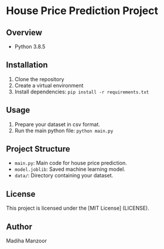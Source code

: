 # House Price Prediction Project

## Overview
- Python 3.8.5

## Installation
1. Clone the repository
2. Create a virtual environment
3. Install dependencies:  `pip install -r requirements.txt`

## Usage
1. Prepare your dataset in csv format.
2. Run the main python file: `python main.py`

## Project Structure
- `main.py`: Main code for house price prediction.
- `model.joblib`: Saved machine learning model.
- `data/`: Directory containing your dataset.


## License
This project is licensed under the [MIT License] (LICENSE).

## Author
Madiha Manzoor
